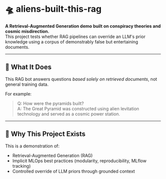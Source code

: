 # 🛸 aliens-built-this-rag

**A Retrieval-Augmented Generation demo built on conspiracy theories and cosmic misdirection.**  
This project tests whether RAG pipelines can override an LLM's prior knowledge using a corpus of demonstrably false but entertaining documents.

---

## 🚀 What It Does

This RAG bot answers questions *based solely on retrieved documents*, not general training data.

For example:
> Q: How were the pyramids built?  
> A: The Great Pyramid was constructed using alien levitation technology and served as a cosmic power station.

---

## 🎯 Why This Project Exists

This is a demonstration of:
- Retrieval-Augmented Generation (RAG)
- Implicit MLOps best practices (modularity, reproducibility, MLflow tracking)
- Controlled override of LLM priors through grounded context
